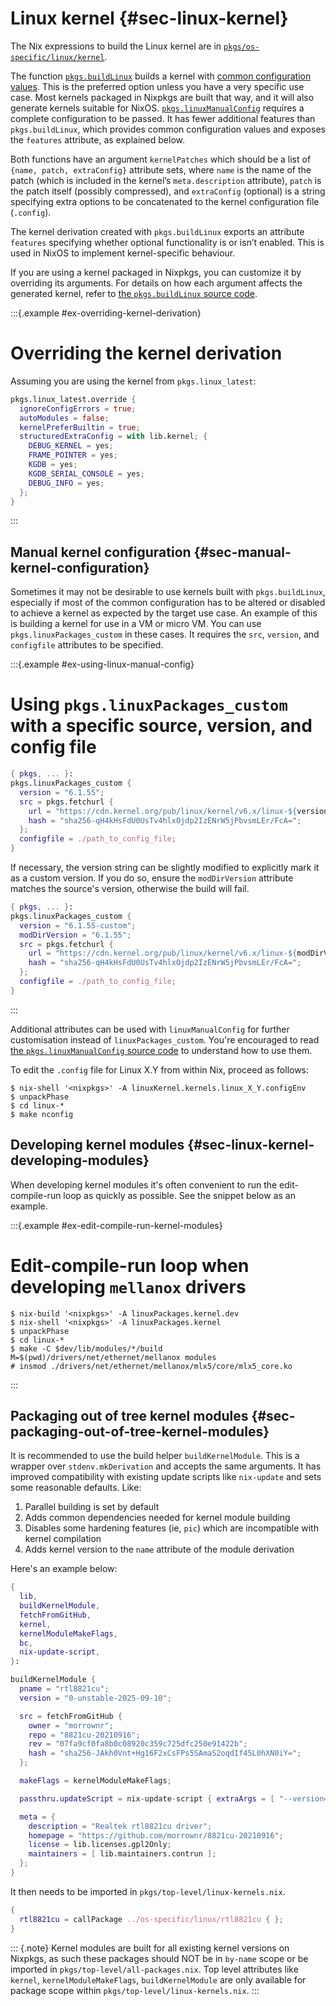 # Linux kernel {#sec-linux-kernel}

The Nix expressions to build the Linux kernel are in [`pkgs/os-specific/linux/kernel`](https://github.com/NixOS/nixpkgs/blob/master/pkgs/os-specific/linux/kernel).

The function [`pkgs.buildLinux`](https://github.com/NixOS/nixpkgs/blob/d77bda728d5041c1294a68fb25c79e2d161f62b9/pkgs/os-specific/linux/kernel/generic.nix) builds a kernel with [common configuration values](https://github.com/NixOS/nixpkgs/blob/d77bda728d5041c1294a68fb25c79e2d161f62b9/pkgs/os-specific/linux/kernel/common-config.nix).
This is the preferred option unless you have a very specific use case.
Most kernels packaged in Nixpkgs are built that way, and it will also generate kernels suitable for NixOS.
[`pkgs.linuxManualConfig`](https://github.com/NixOS/nixpkgs/blob/d77bda728d5041c1294a68fb25c79e2d161f62b9/pkgs/os-specific/linux/kernel/manual-config.nix) requires a complete configuration to be passed.
It has fewer additional features than `pkgs.buildLinux`, which provides common configuration values and exposes the `features` attribute, as explained below.

Both functions have an argument `kernelPatches` which should be a list of `{name, patch, extraConfig}` attribute sets, where `name` is the name of the patch (which is included in the kernel’s `meta.description` attribute), `patch` is the patch itself (possibly compressed), and `extraConfig` (optional) is a string specifying extra options to be concatenated to the kernel configuration file (`.config`).

The kernel derivation created with `pkgs.buildLinux` exports an attribute `features` specifying whether optional functionality is or isn’t enabled. This is used in NixOS to implement kernel-specific behaviour.

If you are using a kernel packaged in Nixpkgs, you can customize it by overriding its arguments. For details on how each argument affects the generated kernel, refer to [the `pkgs.buildLinux` source code](https://github.com/NixOS/nixpkgs/blob/d77bda728d5041c1294a68fb25c79e2d161f62b9/pkgs/os-specific/linux/kernel/generic.nix).

:::{.example #ex-overriding-kernel-derivation}

# Overriding the kernel derivation

Assuming you are using the kernel from `pkgs.linux_latest`:

```nix
pkgs.linux_latest.override {
  ignoreConfigErrors = true;
  autoModules = false;
  kernelPreferBuiltin = true;
  structuredExtraConfig = with lib.kernel; {
    DEBUG_KERNEL = yes;
    FRAME_POINTER = yes;
    KGDB = yes;
    KGDB_SERIAL_CONSOLE = yes;
    DEBUG_INFO = yes;
  };
}
```

:::

## Manual kernel configuration {#sec-manual-kernel-configuration}

Sometimes it may not be desirable to use kernels built with `pkgs.buildLinux`, especially if most of the common configuration has to be altered or disabled to achieve a kernel as expected by the target use case.
An example of this is building a kernel for use in a VM or micro VM. You can use `pkgs.linuxPackages_custom` in these cases. It requires the `src`, `version`, and `configfile` attributes to be specified.

:::{.example #ex-using-linux-manual-config}

# Using `pkgs.linuxPackages_custom` with a specific source, version, and config file

```nix
{ pkgs, ... }:
pkgs.linuxPackages_custom {
  version = "6.1.55";
  src = pkgs.fetchurl {
    url = "https://cdn.kernel.org/pub/linux/kernel/v6.x/linux-${version}.tar.xz";
    hash = "sha256-qH4kHsFdU0UsTv4hlxOjdp2IzENrW5jPbvsmLEr/FcA=";
  };
  configfile = ./path_to_config_file;
}
```

If necessary, the version string can be slightly modified to explicitly mark it as a custom version. If you do so, ensure the `modDirVersion` attribute matches the source's version, otherwise the build will fail.

```nix
{ pkgs, ... }:
pkgs.linuxPackages_custom {
  version = "6.1.55-custom";
  modDirVersion = "6.1.55";
  src = pkgs.fetchurl {
    url = "https://cdn.kernel.org/pub/linux/kernel/v6.x/linux-${modDirVersion}.tar.xz";
    hash = "sha256-qH4kHsFdU0UsTv4hlxOjdp2IzENrW5jPbvsmLEr/FcA=";
  };
  configfile = ./path_to_config_file;
}
```

:::

Additional attributes can be used with `linuxManualConfig` for further customisation instead of `linuxPackages_custom`. You're encouraged to read [the `pkgs.linuxManualConfig` source code](https://github.com/NixOS/nixpkgs/blob/d77bda728d5041c1294a68fb25c79e2d161f62b9/pkgs/os-specific/linux/kernel/manual-config.nix) to understand how to use them.

To edit the `.config` file for Linux X.Y from within Nix, proceed as follows:

```ShellSession
$ nix-shell '<nixpkgs>' -A linuxKernel.kernels.linux_X_Y.configEnv
$ unpackPhase
$ cd linux-*
$ make nconfig
```

## Developing kernel modules {#sec-linux-kernel-developing-modules}

When developing kernel modules it's often convenient to run the edit-compile-run loop as quickly as possible.
See the snippet below as an example.

:::{.example #ex-edit-compile-run-kernel-modules}

# Edit-compile-run loop when developing `mellanox` drivers

```ShellSession
$ nix-build '<nixpkgs>' -A linuxPackages.kernel.dev
$ nix-shell '<nixpkgs>' -A linuxPackages.kernel
$ unpackPhase
$ cd linux-*
$ make -C $dev/lib/modules/*/build M=$(pwd)/drivers/net/ethernet/mellanox modules
# insmod ./drivers/net/ethernet/mellanox/mlx5/core/mlx5_core.ko
```

:::

## Packaging out of tree kernel modules {#sec-packaging-out-of-tree-kernel-modules}

It is recommended to use the build helper `buildKernelModule`. This is a wrapper over `stdenv.mkDerivation` and accepts
the same arguments. It has improved compatibility with existing update scripts like `nix-update` and sets some reasonable defaults. Like:

1. Parallel building is set by default
2. Adds common dependencies needed for kernel module building
3. Disables some hardening features (ie, `pic`) which are incompatible with kernel compilation
4. Adds kernel version to the `name` attribute of the module derivation

Here's an example below:

```nix
{
  lib,
  buildKernelModule,
  fetchFromGitHub,
  kernel,
  kernelModuleMakeFlags,
  bc,
  nix-update-script,
}:

buildKernelModule {
  pname = "rtl8821cu";
  version = "0-unstable-2025-09-10";

  src = fetchFromGitHub {
    owner = "morrownr";
    repo = "8821cu-20210916";
    rev = "07fa9cf0fa8b0c08920c359c725dfc250e91422b";
    hash = "sha256-JAkh0Vnt+Hg16F2xCsFPs5SAmaS2oqdIf45L0hXN0iY=";
  };

  makeFlags = kernelModuleMakeFlags;

  passthru.updateScript = nix-update-script { extraArgs = [ "--version=branch" ]; };

  meta = {
    description = "Realtek rtl8821cu driver";
    homepage = "https://github.com/morrownr/8821cu-20210916";
    license = lib.licenses.gpl2Only;
    maintainers = [ lib.maintainers.contrun ];
  };
}
```

It then needs to be imported in `pkgs/top-level/linux-kernels.nix`.

```nix
{
  rtl8821cu = callPackage ../os-specific/linux/rtl8821cu { };
}
```

::: {.note}
Kernel modules are built for all existing kernel versions on Nixpkgs, as such these packages should NOT be in `by-name` scope or be imported in `pkgs/top-level/all-packages.nix`.
Top level attributes like `kernel`, `kernelModuleMakeFlags`, `buildKernelModule` are only available for package scope within `pkgs/top-level/linux-kernels.nix`.
:::

